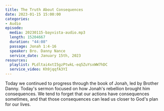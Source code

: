 ```yaml
---
title: The Truth About Consequences
date: 2023-01-15 15:00:00
categories:
- Audio
episode:
  media: 20230115-bayvista-audio.mp3
  length: 15204667
  duration: "44:08"
  passage: Jonah 1:4-16
  speaker: Bro. Danny Nance
  service_date: January 15th, 2023
resources:
  playlist: PLdltai4xtI5gzPtwkL-eq5ZuYsxWW7hDC
  service_video: Kh9jqqfA3YI
---
```

Today we continued to progress through the book of Jonah, led by Brother Danny. Today's sermon focused on how Jonah's rebellion brought him consequences. We tend to forget that our actions have consequences sometimes, and that those consequences can lead us closer to God's plan for our lives.